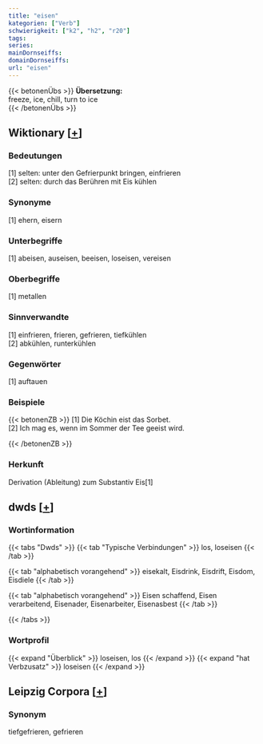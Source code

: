 ```yaml
---
title: "eisen"
kategorien: ["Verb"]
schwierigkeit: ["k2", "h2", "r20"]
tags:
series:
mainDornseiffs:
domainDornseiffs:
url: "eisen"
---
```


{{< betonenÜbs >}}
**Übersetzung:**  
freeze, ice, chill, turn to ice  
{{< /betonenÜbs >}}

## Wiktionary [[+](https://de.wiktionary.org/wiki/eisen)]

### Bedeutungen
[1] selten: unter den Gefrierpunkt bringen, einfrieren  
[2] selten: durch das Berühren mit Eis kühlen  

### Synonyme
[1] ehern, eisern  

### Unterbegriffe
[1] abeisen, auseisen, beeisen, loseisen, vereisen  

### Oberbegriffe
[1] metallen  

### Sinnverwandte
[1] einfrieren, frieren, gefrieren, tiefkühlen  
[2] abkühlen, runterkühlen  

### Gegenwörter
[1] auftauen  

### Beispiele
{{< betonenZB >}}
[1] Die Köchin eist das Sorbet.  
[2] Ich mag es, wenn im Sommer der Tee geeist wird.  

{{< /betonenZB >}}
### Herkunft
Derivation (Ableitung) zum Substantiv Eis[1]  



## dwds [[+](https://www.dwds.de/wb/eisen)]

### Wortinformation
{{< tabs "Dwds" >}}
{{< tab "Typische Verbindungen" >}}
los, loseisen
{{< /tab >}}

{{< tab "alphabetisch vorangehend" >}}
eisekalt, Eisdrink, Eisdrift, Eisdom, Eisdiele
{{< /tab >}}

{{< tab "alphabetisch vorangehend" >}}
Eisen schaffend, Eisen verarbeitend, Eisenader, Eisenarbeiter, Eisenasbest
{{< /tab >}}

{{< /tabs >}}

### Wortprofil
{{< expand "Überblick" >}} loseisen, los {{< /expand >}}
{{< expand "hat Verbzusatz" >}} loseisen {{< /expand >}}

## Leipzig Corpora [[+](https://corpora.uni-leipzig.de/en/res?word=eisen&corpusId=deu_newscrawl-public_2018)]


### Synonym
tiefgefrieren, gefrieren

